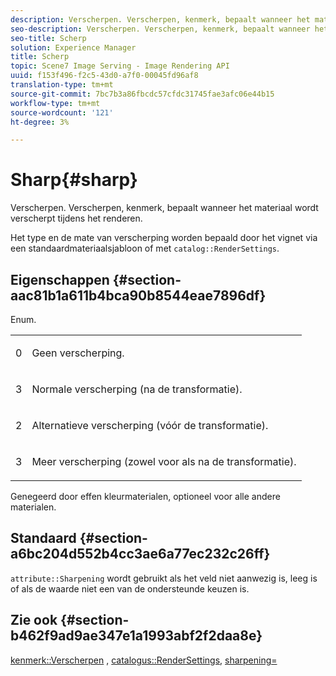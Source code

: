 ```yaml
---
description: Verscherpen. Verscherpen, kenmerk, bepaalt wanneer het materiaal wordt verscherpt tijdens het renderen.
seo-description: Verscherpen. Verscherpen, kenmerk, bepaalt wanneer het materiaal wordt verscherpt tijdens het renderen.
seo-title: Scherp
solution: Experience Manager
title: Scherp
topic: Scene7 Image Serving - Image Rendering API
uuid: f153f496-f2c5-43d0-a7f0-00045fd96af8
translation-type: tm+mt
source-git-commit: 7bc7b3a86fbcdc57cfdc31745fae3afc06e44b15
workflow-type: tm+mt
source-wordcount: '121'
ht-degree: 3%

---
```



# Sharp{#sharp}

Verscherpen. Verscherpen, kenmerk, bepaalt wanneer het materiaal wordt verscherpt tijdens het renderen.

Het type en de mate van verscherping worden bepaald door het vignet via een standaardmateriaalsjabloon of met `catalog::RenderSettings`.

## Eigenschappen {#section-aac81b1a611b4bca90b8544eae7896df}

Enum.

<table id="simpletable_D52B41A39E4E4E54A06821B9D689DB30"> 
 <tr class="strow"> 
  <td class="stentry"> <p>0 </p></td> 
  <td class="stentry"> <p>Geen verscherping. </p></td> 
 </tr> 
 <tr class="strow"> 
  <td class="stentry"> <p>3 </p></td> 
  <td class="stentry"> <p>Normale verscherping (na de transformatie). </p></td> 
 </tr> 
 <tr class="strow"> 
  <td class="stentry"> <p>2 </p></td> 
  <td class="stentry"> <p>Alternatieve verscherping (vóór de transformatie). </p></td> 
 </tr> 
 <tr class="strow"> 
  <td class="stentry"> <p>3 </p></td> 
  <td class="stentry"> <p>Meer verscherping (zowel voor als na de transformatie). </p></td> 
 </tr> 
</table>

Genegeerd door effen kleurmaterialen, optioneel voor alle andere materialen.

## Standaard {#section-a6bc204d552b4cc3ae6a77ec232c26ff}

`attribute::Sharpening` wordt gebruikt als het veld niet aanwezig is, leeg is of als de waarde niet een van de ondersteunde keuzen is.

## Zie ook {#section-b462f9ad9ae347e1a1993abf2f2daa8e}

[kenmerk::Verscherpen](../../../../../ir-api/material-cat/image-rendering-api-ref/c-ir-material-catalog/c-ir-attributes-reference/r-ir-cat-sharp.md#reference-c706450cf95347f98f86c696f9167297) ,  [catalogus::RenderSettings](../../../../../ir-api/material-cat/image-rendering-api-ref/c-ir-material-catalog/c-ir-attributes-reference/r-ir-rendersettings.md#reference-f3ae5e18095d40b2a8edef957dd82fbd),  [sharpening=](../../../../../ir-api/http-protocol/image-rendering-api-ref/c-ir-http-protocol-ref/c-ir-http-protocol-command-reference/r-ir-http-sharp.md#reference-acdd87f6b5de4e3a85e5d3c03022a35a)
